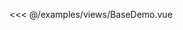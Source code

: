 <DemoBlock title="测试" desc="基础文档展示">
  <base-demo/>

  <template slot="codeDesc">
   按钮实体
  </template>

  <div slot="code">

   <<< @/examples/views/BaseDemo.vue
   
  </div>
</DemoBlock>

<script>
  export default {
  }
</script>
